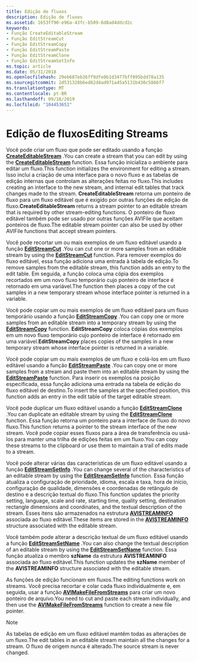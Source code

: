 ```yaml
---
title: Edição de fluxos
description: Edição de fluxos
ms.assetid: 1653ff90-e96a-43fc-b509-6d8ad4ddcd2c
keywords:
- Função CreateEditableStream
- Função EditStreamCut
- Função EditStreamCopy
- Função EditStreamPaste
- Função EditStreamClone
- Função EditStreamSetInfo
ms.topic: article
ms.date: 05/31/2018
ms.openlocfilehash: 29eb687eb36ff9dfe0b1d3477bff095bdd78a135
ms.sourcegitcommit: 2d531328b6ed82d4ad971a45a5131b430c5866f7
ms.translationtype: MT
ms.contentlocale: pt-BR
ms.lasthandoff: 09/16/2019
ms.locfileid: "104453651"
---
```

# <a name="editing-streams"></a><span data-ttu-id="f315e-109">Edição de fluxos</span><span class="sxs-lookup"><span data-stu-id="f315e-109">Editing Streams</span></span>

<span data-ttu-id="f315e-110">Você pode criar um fluxo que pode ser editado usando a função [**CreateEditableStream**](/windows/desktop/api/Vfw/nf-vfw-createeditablestream) .</span><span class="sxs-lookup"><span data-stu-id="f315e-110">You can create a stream that you can edit by using the [**CreateEditableStream**](/windows/desktop/api/Vfw/nf-vfw-createeditablestream) function.</span></span> <span data-ttu-id="f315e-111">Essa função inicializa o ambiente para editar um fluxo.</span><span class="sxs-lookup"><span data-stu-id="f315e-111">This function initializes the environment for editing a stream.</span></span> <span data-ttu-id="f315e-112">Isso inclui a criação de uma interface para o novo fluxo e as tabelas de edição internas que controlam as alterações feitas no fluxo.</span><span class="sxs-lookup"><span data-stu-id="f315e-112">This includes creating an interface to the new stream, and internal edit tables that track changes made to the stream.</span></span> <span data-ttu-id="f315e-113">**CreateEditableStream** retorna um ponteiro de fluxo para um fluxo editável que é exigido por outras funções de edição de fluxo.</span><span class="sxs-lookup"><span data-stu-id="f315e-113">**CreateEditableStream** returns a stream pointer to an editable stream that is required by other stream-editing functions.</span></span> <span data-ttu-id="f315e-114">O ponteiro de fluxo editável também pode ser usado por outras funções AVIFile que aceitam ponteiros de fluxo.</span><span class="sxs-lookup"><span data-stu-id="f315e-114">The editable stream pointer can also be used by other AVIFile functions that accept stream pointers.</span></span>

<span data-ttu-id="f315e-115">Você pode recortar um ou mais exemplos de um fluxo editável usando a função [**EditStreamCut**](/windows/desktop/api/Vfw/nf-vfw-editstreamcut) .</span><span class="sxs-lookup"><span data-stu-id="f315e-115">You can cut one or more samples from an editable stream by using the [**EditStreamCut**](/windows/desktop/api/Vfw/nf-vfw-editstreamcut) function.</span></span> <span data-ttu-id="f315e-116">Para remover exemplos do fluxo editável, essa função adiciona uma entrada à tabela de edição.</span><span class="sxs-lookup"><span data-stu-id="f315e-116">To remove samples from the editable stream, this function adds an entry to the edit table.</span></span> <span data-ttu-id="f315e-117">Em seguida, a função coloca uma cópia dos exemplos recortados em um novo fluxo temporário cujo ponteiro de interface é retornado em uma variável.</span><span class="sxs-lookup"><span data-stu-id="f315e-117">The function then places a copy of the cut samples in a new temporary stream whose interface pointer is returned in a variable.</span></span>

<span data-ttu-id="f315e-118">Você pode copiar um ou mais exemplos de um fluxo editável para um fluxo temporário usando a função [**EditStreamCopy**](/windows/desktop/api/Vfw/nf-vfw-editstreamcopy) .</span><span class="sxs-lookup"><span data-stu-id="f315e-118">You can copy one or more samples from an editable stream into a temporary stream by using the [**EditStreamCopy**](/windows/desktop/api/Vfw/nf-vfw-editstreamcopy) function.</span></span> <span data-ttu-id="f315e-119">**EditStreamCopy** coloca cópias dos exemplos em um novo fluxo temporário cujo ponteiro de interface é retornado em uma variável.</span><span class="sxs-lookup"><span data-stu-id="f315e-119">**EditStreamCopy** places copies of the samples in a new temporary stream whose interface pointer is returned in a variable.</span></span>

<span data-ttu-id="f315e-120">Você pode copiar um ou mais exemplos de um fluxo e colá-los em um fluxo editável usando a função [**EditStreamPaste**](/windows/desktop/api/Vfw/nf-vfw-editstreampaste) .</span><span class="sxs-lookup"><span data-stu-id="f315e-120">You can copy one or more samples from a stream and paste them into an editable stream by using the [**EditStreamPaste**](/windows/desktop/api/Vfw/nf-vfw-editstreampaste) function.</span></span> <span data-ttu-id="f315e-121">Para inserir os exemplos na posição especificada, essa função adiciona uma entrada na tabela de edição do fluxo editável de destino.</span><span class="sxs-lookup"><span data-stu-id="f315e-121">To insert the samples at the specified position, this function adds an entry in the edit table of the target editable stream.</span></span>

<span data-ttu-id="f315e-122">Você pode duplicar um fluxo editável usando a função [**EditStreamClone**](/windows/desktop/api/Vfw/nf-vfw-editstreamclone) .</span><span class="sxs-lookup"><span data-stu-id="f315e-122">You can duplicate an editable stream by using the [**EditStreamClone**](/windows/desktop/api/Vfw/nf-vfw-editstreamclone) function.</span></span> <span data-ttu-id="f315e-123">Essa função retorna um ponteiro para a interface de fluxo do novo fluxo.</span><span class="sxs-lookup"><span data-stu-id="f315e-123">This function returns a pointer to the stream interface of the new stream.</span></span> <span data-ttu-id="f315e-124">Você pode copiar esses fluxos para a área de transferência ou usá-los para manter uma trilha de edições feitas em um fluxo.</span><span class="sxs-lookup"><span data-stu-id="f315e-124">You can copy these streams to the clipboard or use them to maintain a trail of edits made to a stream.</span></span>

<span data-ttu-id="f315e-125">Você pode alterar várias das características de um fluxo editável usando a função [**EditStreamSetInfo**](/windows/desktop/api/Vfw/nf-vfw-editstreamsetinfoa) .</span><span class="sxs-lookup"><span data-stu-id="f315e-125">You can change several of the characteristics of an editable stream by using the [**EditStreamSetInfo**](/windows/desktop/api/Vfw/nf-vfw-editstreamsetinfoa) function.</span></span> <span data-ttu-id="f315e-126">Essa função atualiza a configuração de prioridade, idioma, escala e taxa, hora de início, configuração de qualidade, dimensões e coordenadas de retângulo de destino e a descrição textual do fluxo.</span><span class="sxs-lookup"><span data-stu-id="f315e-126">This function updates the priority setting, language, scale and rate, starting time, quality setting, destination rectangle dimensions and coordinates, and the textual description of the stream.</span></span> <span data-ttu-id="f315e-127">Esses itens são armazenados na estrutura [**AVISTREAMINFO**](/windows/desktop/api/Vfw/ns-vfw-avistreaminfoa) associada ao fluxo editável.</span><span class="sxs-lookup"><span data-stu-id="f315e-127">These items are stored in the [**AVISTREAMINFO**](/windows/desktop/api/Vfw/ns-vfw-avistreaminfoa) structure associated with the editable stream.</span></span>

<span data-ttu-id="f315e-128">Você também pode alterar a descrição textual de um fluxo editável usando a função [**EditStreamSetName**](/windows/desktop/api/Vfw/nf-vfw-editstreamsetnamea) .</span><span class="sxs-lookup"><span data-stu-id="f315e-128">You can also change the textual description of an editable stream by using the [**EditStreamSetName**](/windows/desktop/api/Vfw/nf-vfw-editstreamsetnamea) function.</span></span> <span data-ttu-id="f315e-129">Essa função atualiza o membro **szName** da estrutura **AVISTREAMINFO** associada ao fluxo editável.</span><span class="sxs-lookup"><span data-stu-id="f315e-129">This function updates the **szName** member of the **AVISTREAMINFO** structure associated with the editable stream.</span></span>

<span data-ttu-id="f315e-130">As funções de edição funcionam em fluxos.</span><span class="sxs-lookup"><span data-stu-id="f315e-130">The editing functions work on streams.</span></span> <span data-ttu-id="f315e-131">Você precisa recortar e colar cada fluxo individualmente e, em seguida, usar a função [**AVIMakeFileFromStreams**](/windows/desktop/api/Vfw/nf-vfw-avimakefilefromstreams) para criar um novo ponteiro de arquivo.</span><span class="sxs-lookup"><span data-stu-id="f315e-131">You need to cut and paste each stream individually, and then use the [**AVIMakeFileFromStreams**](/windows/desktop/api/Vfw/nf-vfw-avimakefilefromstreams) function to create a new file pointer.</span></span>

> [!Note]  
> <span data-ttu-id="f315e-132">As tabelas de edição em um fluxo editável mantêm todas as alterações de um fluxo.</span><span class="sxs-lookup"><span data-stu-id="f315e-132">The edit tables in an editable stream maintain all the changes for a stream.</span></span> <span data-ttu-id="f315e-133">O fluxo de origem nunca é alterado.</span><span class="sxs-lookup"><span data-stu-id="f315e-133">The source stream is never changed.</span></span>

 

 

 




